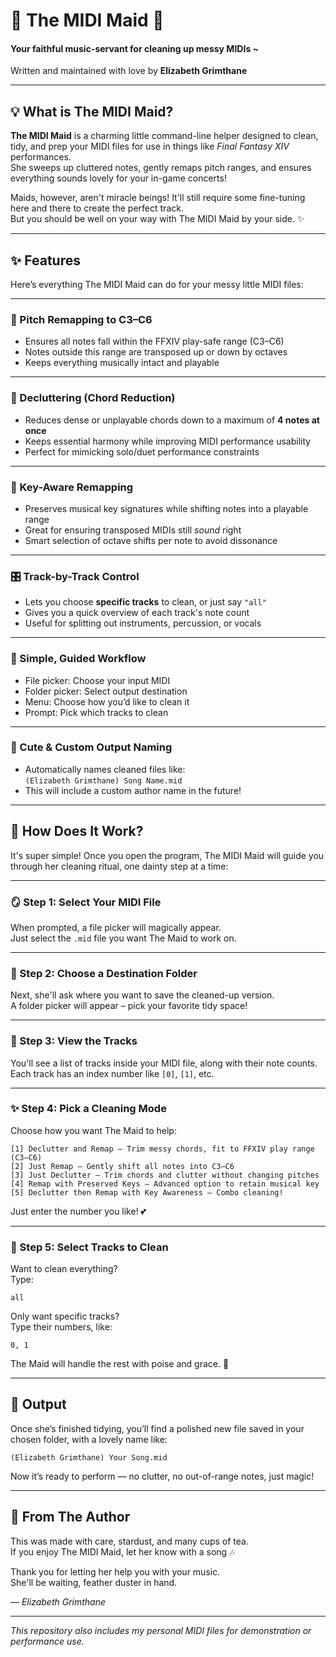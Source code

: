 # 🌸 The MIDI Maid 🌸  
#### Your faithful music-servant for cleaning up messy MIDIs ~  
Written and maintained with love by **Elizabeth Grimthane**  

---

## 💡 What is The MIDI Maid?

**The MIDI Maid** is a charming little command-line helper designed to clean, tidy, and prep your MIDI files for use in things like *Final Fantasy XIV* performances.  
She sweeps up cluttered notes, gently remaps pitch ranges, and ensures everything sounds lovely for your in-game concerts!

Maids, however, aren't miracle beings! It'll still require some fine-tuning here and there to create the perfect track.  
But you should be well on your way with The MIDI Maid by your side. ✨

---

## ✨ Features

Here’s everything The MIDI Maid can do for your messy little MIDI files:

---

### 🎼 Pitch Remapping to C3–C6
- Ensures all notes fall within the FFXIV play-safe range (C3–C6)
- Notes outside this range are transposed up or down by octaves
- Keeps everything musically intact and playable

---

### 🧹 Decluttering (Chord Reduction)
- Reduces dense or unplayable chords down to a maximum of **4 notes at once**
- Keeps essential harmony while improving MIDI performance usability
- Perfect for mimicking solo/duet performance constraints

---

### 🧠 Key-Aware Remapping
- Preserves musical key signatures while shifting notes into a playable range
- Great for ensuring transposed MIDIs still *sound* right
- Smart selection of octave shifts per note to avoid dissonance

---

### 🎛 Track-by-Track Control
- Lets you choose **specific tracks** to clean, or just say `"all"`
- Gives you a quick overview of each track's note count
- Useful for splitting out instruments, percussion, or vocals

---

### 🧺 Simple, Guided Workflow
- File picker: Choose your input MIDI
- Folder picker: Select output destination
- Menu: Choose how you’d like to clean it
- Prompt: Pick which tracks to clean

---

### 🍰 Cute & Custom Output Naming
- Automatically names cleaned files like:  
  `(Elizabeth Grimthane) Song Name.mid`  
- This will include a custom author name in the future!

---

## 🧹 How Does It Work?

It's super simple! Once you open the program, The MIDI Maid will guide you through her cleaning ritual, one dainty step at a time:

---

### 🪞 Step 1: Select Your MIDI File  
When prompted, a file picker will magically appear.  
Just select the `.mid` file you want The Maid to work on.

---

### 🧺 Step 2: Choose a Destination Folder  
Next, she'll ask where you want to save the cleaned-up version.  
A folder picker will appear – pick your favorite tidy space!

---

### 📑 Step 3: View the Tracks  
You'll see a list of tracks inside your MIDI file, along with their note counts.  
Each track has an index number like `[0]`, `[1]`, etc.

---

### ✨ Step 4: Pick a Cleaning Mode

Choose how you want The Maid to help:

```
[1] Declutter and Remap – Trim messy chords, fit to FFXIV play range (C3–C6)
[2] Just Remap – Gently shift all notes into C3–C6
[3] Just Declutter – Trim chords and clutter without changing pitches
[4] Remap with Preserved Keys – Advanced option to retain musical key
[5] Declutter then Remap with Key Awareness – Combo cleaning!
```

Just enter the number you like! 💕

---

### 🎻 Step 5: Select Tracks to Clean

Want to clean everything?  
Type:

```
all
```

Only want specific tracks?  
Type their numbers, like:

```
0, 1
```

The Maid will handle the rest with poise and grace. 🌟

---

## 🍰 Output

Once she’s finished tidying, you’ll find a polished new file saved in your chosen folder, with a lovely name like:

```
(Elizabeth Grimthane) Your Song.mid
```

Now it’s ready to perform — no clutter, no out-of-range notes, just magic!

---

## 💌 From The Author

This was made with care, stardust, and many cups of tea.  
If you enjoy The MIDI Maid, let her know with a song 🎶

Thank you for letting her help you with your music.  
She'll be waiting, feather duster in hand.

— *Elizabeth Grimthane*

---

_This repository also includes my personal MIDI files for demonstration or performance use._
